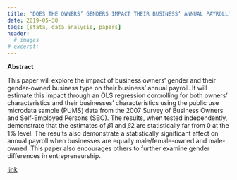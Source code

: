 ```yaml
---
title: "DOES THE OWNERS’ GENDERS IMPACT THEIR BUSINESS’ ANNUAL PAYROLL?"
date: 2019-05-30
tags: [stata, data analysis, papers]
header:
  # images
# excerpt:
---
```


**Abstract**

This paper will explore the impact of business owners’ gender and their gender-owned business type on their business’ annual payroll. It will estimate this impact through an OLS regression controlling for both owners’ characteristics and their businesses’ characteristics using the public use microdata sample (PUMS) data from the 2007 Survey of Business Owners and Self-Employed Persons (SBO). The results, when tested independently, demonstrate that the estimates of 𝛽1 and 𝛽2 are statistically far from 0 at the 1% level. The results also demonstrate a statistically significant affect on annual payroll when businesses are equally male/female-owned and male-owned. This paper also encourages others to further examine gender differences in entrepreneurship.

[link](https://drive.google.com/open?id=1Wvan4GaCE4ufzUnXDiVkcy9Rm0-Lei4h)
